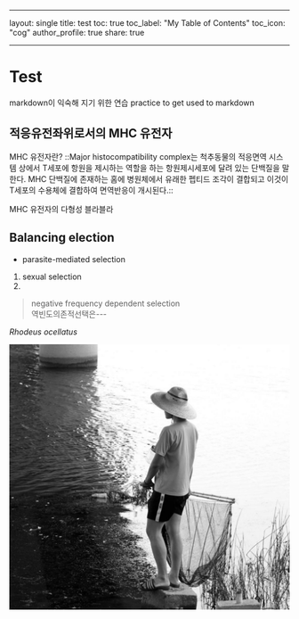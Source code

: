 - - - -
layout: single
title: test
toc: true
toc_label: "My Table of Contents"
toc_icon: "cog"
author_profile: true
share: true
- - - -
# Test
markdown이 익숙해 지기 위한 연습
practice to get used to markdown

## 적응유전좌위로서의 MHC 유전자
MHC 유전자란?
::Major histocompatibility complex는 척추동물의 적응면역 시스템 상에서 T세포에 항원을 제시하는 역할을 하는 항원제시세포에 달려 있는 단백질을 말한다. MHC 단백질에 존재하는 홈에 병원체에서 유래한 펩티드 조각이 결합되고 이것이 T세포의 수용체에 결합하여 면역반응이 개시된다.::

MHC 유전자의 다형성
블라블라

## Balancing election
* parasite-mediated selection
1. sexual selection
2. 
> negative frequency dependent selection  
> 역빈도의존적선택은---  

_Rhodeus ocellatus_

![](/assets/images/iam.jpg)

